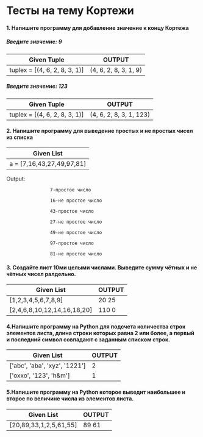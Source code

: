 # Тесты на тему Кортежи

#### 1. Напишите программу для добавление значение к концу Кортежа

##### Введите знвчение: 9

| Given Tuple | OUTPUT |
|   ---   |   ---  |
| tuplex = [(4, 6, 2, 8, 3, 1)] | (4, 6, 2, 8, 3, 1, 9)  |

##### Введите знвчение: 123

| Given Tuple | OUTPUT |
|   ---   |   ---  |
| tuplex = [(4, 6, 2, 8, 3, 1)] | (4, 6, 2, 8, 3, 1, 123)  |


#### 2. Напишите программу для выведение простых и не простых чисел из списка


| Given List |
|   ---   |
| a = [7,16,43,27,49,97,81] | 
                    
                    
Output:             
  
                    7-простое число
                    
                    16-не простое число
                    
                    43-простое число
                    
                    27-не простое число
                    
                    49-не простое число
                    
                    97-простое число
                    
                    81-не простое число 


#### 3. Создайте лист 10ми целыми числами. Выведите сумму чётных и не чётных чисел ралдельно.


| Given List | OUTPUT |
|   ---   |   ---  |
| [1,2,3,4,5,6,7,8,9] | 20   25 |
| [2,4,6,8,10,12,14,16,18,20] | 110   0 |


#### 4.Напишите программу на Python для подсчета количества строк элементов листа, длина строки которых равна 2 или более, а первый и последний символ совпадают с заданным списком строк.


| Given List | OUTPUT |
|   ---   |   ---  |
| ['abc', 'aba', 'xyz', '1221'] | 2 |
| ['oxxo', '123', 'h&m'] | 1 |

#### 5.Напишите программу на Python которое выведит наибольшее и второе по величине числа из элементов листа.

| Given List | OUTPUT |
|   ---   |   ---  |
| [20,89,33,1,2,5,61,55] | 89 61 
